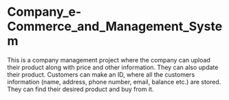 # Company_e-Commerce_and_Management_System
This is a company management project where the company can upload their
product along with price and other information. They can also update their product.
Customers can make an ID, where all the customers information (name, address,
phone number, email, balance etc.) are stored. They can find their desired product
and buy from it.

